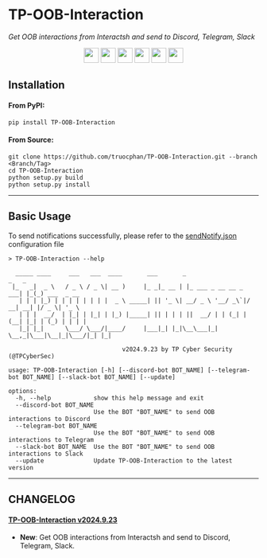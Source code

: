 # TP-OOB-Interaction
_Get OOB interactions from Interactsh and send to Discord, Telegram, Slack_

<p align="center">
    <a href="https://github.com/truocphan/TP-OOB-Interaction/releases/"><img src="https://img.shields.io/github/release/truocphan/TP-OOB-Interaction" height=30></a>
  <a href="#"><img src="https://img.shields.io/github/downloads/truocphan/TP-OOB-Interaction/total" height=30></a>
  <a href="#"><img src="https://img.shields.io/github/stars/truocphan/TP-OOB-Interaction" height=30></a>
  <a href="#"><img src="https://img.shields.io/github/forks/truocphan/TP-OOB-Interaction" height=30></a>
  <a href="https://github.com/truocphan/TP-OOB-Interaction/issues?q=is%3Aopen+is%3Aissue"><img src="https://img.shields.io/github/issues/truocphan/TP-OOB-Interaction" height=30></a>
  <a href="https://github.com/truocphan/TP-OOB-Interaction/issues?q=is%3Aissue+is%3Aclosed"><img src="https://img.shields.io/github/issues-closed/truocphan/TP-OOB-Interaction" height=30></a>
</p>

## Installation
#### From PyPI:
```console
pip install TP-OOB-Interaction
```
#### From Source:
```console
git clone https://github.com/truocphan/TP-OOB-Interaction.git --branch <Branch/Tag>
cd TP-OOB-Interaction
python setup.py build
python setup.py install
```
---

## Basic Usage
To send notifications successfully, please refer to the [sendNotify.json](https://github.com/truocphan/TP-sendNotify?tab=readme-ov-file#basic-usage) configuration file
```
> TP-OOB-Interaction --help

  _____ ____     ___   ___  ____       ___       _                      _   _
 |_   _|  _ \   / _ \ / _ \| __ )     |_ _|_ __ | |_ ___ _ __ __ _  ___| |_(_) ___  _ __
   | | | |_) | | | | | | | |  _ \ _____| || '_ \| __/ _ \ '__/ _\`|/ __| __| |/ _ \| '_ \
   | | |  __/  | |_| | |_| | |_) |_____| || | | | ||  __/ | | (_| | (__| |_| | (_) | | | |
   |_| |_|      \___/ \___/|____/     |___|_| |_|\__\___|_|  \__,_|\___|\__|_|\___/|_| |_|

                                v2024.9.23 by TP Cyber Security (@TPCyberSec)

usage: TP-OOB-Interaction [-h] [--discord-bot BOT_NAME] [--telegram-bot BOT_NAME] [--slack-bot BOT_NAME] [--update]

options:
  -h, --help            show this help message and exit
  --discord-bot BOT_NAME
                        Use the BOT "BOT_NAME" to send OOB interactions to Discord
  --telegram-bot BOT_NAME
                        Use the BOT "BOT_NAME" to send OOB interactions to Telegram
  --slack-bot BOT_NAME  Use the BOT "BOT_NAME" to send OOB interactions to Slack
  --update              Update TP-OOB-Interaction to the latest version

```

---

## CHANGELOG
#### [TP-OOB-Interaction v2024.9.23](https://github.com/truocphan/TP-OOB-Interaction/tree/2024.9.23)
- **New**:  Get OOB interactions from Interactsh and send to Discord, Telegram, Slack.